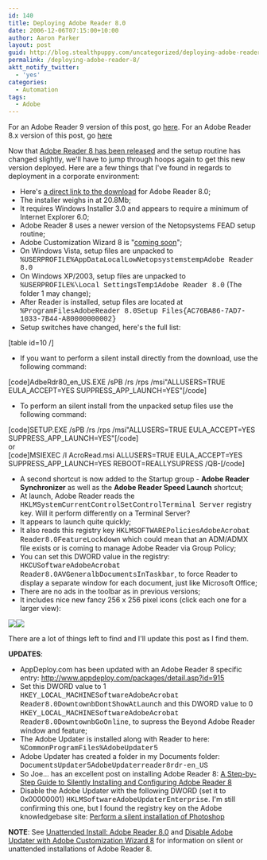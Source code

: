 ```yaml
---
id: 140
title: Deploying Adobe Reader 8.0
date: 2006-12-06T07:15:00+10:00
author: Aaron Parker
layout: post
guid: http://blog.stealthpuppy.com/uncategorized/deploying-adobe-reader-8
permalink: /deploying-adobe-reader-8/
aktt_notify_twitter:
  - 'yes'
categories:
  - Automation
tags:
  - Adobe
---
```

<p class="alert">
  For an Adobe Reader 9 version of this post, go <a href="http://stealthpuppy.com/deployment/deploying-adobe-reader-9-for-windows">here</a>. For an Adobe Reader 8.x version of this post, go <a href="http://stealthpuppy.com/deployment/deploying-adobe-reader-81">here</a>
</p>

Now that [Adobe Reader 8 has been released](http://www.adobe.com/products/acrobat/readstep2.html) and the setup routine has changed slightly, we'll have to jump through hoops again to get this new version deployed. Here are a few things that I've found in regards to deployment in a corporate environment:

  * Here's [a direct link to the download](http://ardownload.adobe.com/pub/adobe/reader/win/8.x/8.0/enu/AdbeRdr80_en_US.exe) for Adobe Reader 8.0;
  * The installer weighs in at 20.8Mb;
  * It requires Windows Installer 3.0 and appears to require a minimum of Internet Explorer 6.0;
  * Adobe Reader 8 uses a newer version of the Netopsystems FEAD setup routine;
  * Adobe Customization Wizard 8 is "[coming soon](http://www.adobe.com/uk/products/acrobat/solutions/it/deployment.html)";
  * On Windows Vista, setup files are unpacked to <span style="font-family: Courier New">%USERPROFILE%AppDataLocalLowNetopsystemstempAdobe Reader 8.0</span>
  * On Windows XP/2003, setup files are unpacked to <font face="courier new,courier">%USERPROFILE%\Local SettingsTemp1Adobe Reader 8.0</font> (The folder 1 may change);
  * After Reader is installed, setup files are located at <span style="font-family: Courier New">%ProgramFilesAdobeReader 8.0Setup Files{AC76BA86-7AD7-1033-7B44-A80000000002}</span>
  * Setup switches have changed, here's the full list:

[table id=10 /]

  * If you want to perform a silent install directly from the download, use the following command:

[code]AdbeRdr80\_en\_US.EXE /sPB /rs /rps /msi"ALLUSERS=TRUE EULA\_ACCEPT=YES SUPPRESS\_APP_LAUNCH=YES"[/code]

  * To perform an silent install from the unpacked setup files use the following command:

[code]SETUP.EXE /sPB /rs /rps /msi"ALLUSERS=TRUE EULA\_ACCEPT=YES SUPPRESS\_APP_LAUNCH=YES"[/code]  
or  
[code]MSIEXEC /I AcroRead.msi ALLUSERS=TRUE EULA\_ACCEPT=YES SUPPRESS\_APP_LAUNCH=YES REBOOT=REALLYSUPRESS /QB-[/code]

  * A second shortcut is now added to the Startup group - **Adobe Reader Synchronizer** as well as the **Adobe Reader Speed Launch** shortcut;
  * At launch, Adobe Reader reads the <span style="font-family: Courier New">HKLMSystemCurrentControlSetControlTerminal Server</span> registry key. Will it perform differently on a Terminal Server?
  * It appears to launch quite quickly;
  * It also reads this registry key <span style="font-family: Courier New">HKLMSOFTWAREPoliciesAdobeAcrobat Reader8.0FeatureLockdown</span> which could mean that an ADM/ADMX file exists or is coming to manage Adobe Reader via Group Policy;
  * You can set this DWORD value in the registry: <span style="font-family: Courier New">HKCUSoftwareAdobeAcrobat Reader8.0AVGeneralbDocumentsInTaskbar</span>, to force Reader to display a separate window for each document, just like Microsoft Office;
  * There are no ads in the toolbar as in previous versions;
  * It includes nice new fancy 256 x 256 pixel icons (click each one for a larger view):

<img border="0" src="http://stealthpuppy.com/wp-content/uploads/2006/12/1000.14.225.Reader.png" /><img border="0" src="http://stealthpuppy.com/wp-content/uploads/2006/12/1000.14.226.PDFFile.png" /> 

There are a lot of things left to find and I'll update this post as I find them.

**UPDATES**:

  * AppDeploy.com has been updated with an Adobe Reader 8 specific entry: <http://www.appdeploy.com/packages/detail.asp?id=915>
  * Set this DWORD value to 1 <font face="courier new,courier">HKEY_LOCAL_MACHINESoftwareAdobeAcrobat Reader8.0DowntownbDontShowAtLaunch</font> and this DWORD value to 0 <font face="courier new,courier">HKEY_LOCAL_MACHINESoftwareAdobeAcrobat Reader8.0DowntownbGoOnline</font>, to supress the Beyond Adobe Reader window and feature;
  * The Adobe Updater is installed along with Reader to here: <font face="courier new,courier">%CommonProgramFiles%AdobeUpdater5</font>
  * Adobe Updater has created a folder in my Documents folder: <font face="courier new,courier">DocumentsUpdater5AdobeUpdaterreader8rdr-en_US</font>
  * So Joe... has an excellent post on installing Adobe Reader 8: [A Step-by-Step Guide to Silently Installing and Configuring Adobe Reader 8](http://sojoe.info/2006/12/09/a-step-by-step-guide-to-silently-installing-and-configuring-adobe-reader-8/)
  * Disable the Adobe Updater with the following DWORD (set it to 0x00000001) <font face="courier new,courier">HKLMSoftwareAdobeUpdaterEnterprise</font>. I'm still confirming this one, but I found the registry key on the Adobe knowledgebase site: [Perform a silent installation of Photoshop](http://www.adobe.com/support/techdocs/331261.html)

<p class="important">
  <strong>NOTE</strong>: See <a href="http://www.stealthpuppy.com/blogs/travelling/pages/adobe-reader-8-0.aspx">Unattended Install: Adobe Reader 8.0</a> and <a href="http://www.stealthpuppy.com/blogs/travelling/archive/2007/01/06/adobe-customization-wizard-8.aspx">Disable Adobe Updater with Adobe Customization Wizard 8</a> for information on silent or unattended installations of Adobe Reader 8.
</p>
